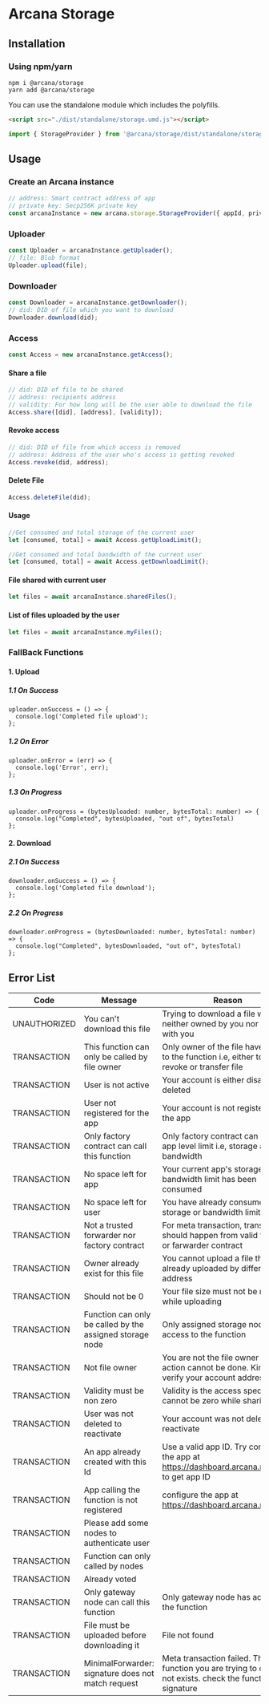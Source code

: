 # Arcana Storage

## Installation

### Using npm/yarn

```shell
npm i @arcana/storage
yarn add @arcana/storage
```

You can use the standalone module which includes the polyfills.

```html
<script src="./dist/standalone/storage.umd.js"></script>
```

```js
import { StorageProvider } from '@arcana/storage/dist/standalone/storage.umd';
```

## Usage

### Create an Arcana instance

```js
// address: Smart contract address of app
// private key: Secp256K private key
const arcanaInstance = new arcana.storage.StorageProvider({ appId, privateKey, email });
```

### Uploader

```js
const Uploader = arcanaInstance.getUploader();
// file: Blob format
Uploader.upload(file);
```

### Downloader

```js
const Downloader = arcanaInstance.getDownloader();
// did: DID of file which you want to download
Downloader.download(did);
```

### Access

```js
const Access = new arcanaInstance.getAccess();
```

#### Share a file

```js
// did: DID of file to be shared
// address: recipients address
// validity: For how long will be the user able to download the file
Access.share([did], [address], [validity]);
```

#### Revoke access

```js
// did: DID of file from which access is removed
// address: Address of the user who's access is getting revoked
Access.revoke(did, address);
```

<!-- #### Change File owner -->

<!-- ```js -->
<!-- // address: new owner's address
Access.changeFileOwner(did, address);
``` -->

#### Delete File

```js
Access.deleteFile(did);
```

#### Usage

```js
//Get consumed and total storage of the current user
let [consumed, total] = await Access.getUploadLimit();
```

```js
//Get consumed and total bandwidth of the current user
let [consumed, total] = await Access.getDownloadLimit();
```

#### File shared with current user

```js
let files = await arcanaInstance.sharedFiles();
```

#### List of files uploaded by the user

```js
let files = await arcanaInstance.myFiles();
```

### FallBack Functions

#### 1. Upload

##### 1.1 On Success

```
uploader.onSuccess = () => {
  console.log('Completed file upload');
};
```

##### 1.2 On Error

```
uploader.onError = (err) => {
  console.log('Error', err);
};
```

##### 1.3 On Progress

```
uploader.onProgress = (bytesUploaded: number, bytesTotal: number) => {
  console.log("Completed", bytesUploaded, "out of", bytesTotal)
};
```

#### 2. Download

##### 2.1 On Success

```
downloader.onSuccess = () => {
  console.log('Completed file download');
};
```

##### 2.2 On Progress

```
downloader.onProgress = (bytesDownloaded: number, bytesTotal: number) => {
  console.log("Completed", bytesDownloaded, "out of", bytesTotal)
};
```

## Error List

| Code         | Message                                                  | Reason                                                                      |
| ------------ | -------------------------------------------------------- | --------------------------------------------------------------------------- |
| UNAUTHORIZED | You can't download this file                             | Trying to download a file which is neither owned by you nor shared with you 
| TRANSACTION  | This function can only be called by file owner           | Only owner of the file have access to the function i.e, either to delete, revoke or transfer file 
| TRANSACTION  | User is not active                                       | Your account is either disabled or deleted 
| TRANSACTION  | User not registered for the app                          | Your account is not registered for the app 
| TRANSACTION  | Only factory contract can call this function             | Only factory contract can set the app level limit i.e, storage and bandwidth 
| TRANSACTION  | No space left for app                                    | Your current app's storage or bandwidth limit has been consumed 
| TRANSACTION  | No space left for user                                   | You have already consumed your storage or bandwidth limit 
| TRANSACTION  | Not a trusted forwarder nor factory contract             | For meta transaction, transaction should happen from valid factory or farwarder contract
| TRANSACTION  | Owner already exist for this file                        | You cannot upload a file that is already uploaded by different user address 
| TRANSACTION  | Should not be 0                                          | Your file size must not be null while uploading 
| TRANSACTION  | Function can only be called by the assigned storage node | Only assigned storage node has access to the function  
| TRANSACTION  | Not file owner                                           | You are not the file owner thus action cannot be done. Kindly verify your account address 
| TRANSACTION  | Validity must be non zero                                | Validity is the access specifier and cannot be zero while sharing a file 
| TRANSACTION  | User was not deleted to reactivate                       | Your account was not deleted to reactivate 
| TRANSACTION  | An app already created with this Id                      | Use a valid app ID. Try configuring the app at https://dashboard.arcana.network/ to get app ID 
| TRANSACTION  | App calling the function is not registered               | configure the app at https://dashboard.arcana.network/ 
| TRANSACTION  | Please add some nodes to authenticate user               | 
| TRANSACTION  | Function can only called by nodes                        | 
| TRANSACTION  | Already voted                                            | 
| TRANSACTION  | Only gateway node can call this function                 | Only gateway node has access to the function 
| TRANSACTION  | File must be uploaded before downloading it              | File not found 
| TRANSACTION  | MinimalForwarder: signature does not match request       | Meta transaction failed. The function you are trying to call does not exists. check the function signature 